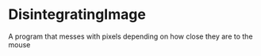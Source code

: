# DisintegratingImage
A program that messes with pixels depending on how close they are to the mouse
